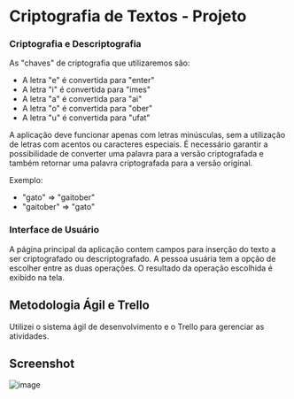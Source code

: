 # Criptografia de Textos - Projeto

### Criptografia e Descriptografia

As "chaves" de criptografia que utilizaremos são:

- A letra "e" é convertida para "enter"
- A letra "i" é convertida para "imes"
- A letra "a" é convertida para "ai"
- A letra "o" é convertida para "ober"
- A letra "u" é convertida para "ufat"

A aplicação deve funcionar apenas com letras minúsculas, sem a utilização de letras com acentos ou caracteres especiais. É necessário garantir a possibilidade de converter uma palavra para a versão criptografada e também retornar uma palavra criptografada para a versão original.

Exemplo:
- "gato" => "gaitober"
- "gaitober" => "gato"

### Interface de Usuário

A página principal da aplicação contem campos para inserção do texto a ser criptografado ou descriptografado. A pessoa usuária tem a opção de escolher entre as duas operações. O resultado da operação escolhida é exibido na tela.

## Metodologia Ágil e Trello

Utilizei o sistema ágil de desenvolvimento e o Trello para gerenciar as atividades. 

## Screenshot
![image](https://github.com/juliafclima/ChallengeDecodificadorDeTexto/assets/134448650/13616b63-2cc0-4810-a667-d0860d62b0c2)
